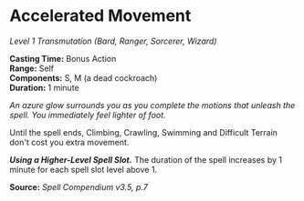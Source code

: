 # Accelerated Movement
*Level 1 Transmutation (Bard, Ranger, Sorcerer, Wizard)*

**Casting Time:** Bonus Action  
**Range:** Self  
**Components:** S, M (a dead cockroach)  
**Duration:** 1 minute

*An azure glow surrounds you as you complete the motions that unleash the spell. You immediately feel lighter of foot.*

Until the spell ends, Climbing, Crawling, Swimming and Difficult Terrain don't cost you extra movement.

***Using a Higher-Level Spell Slot.*** The duration of the spell increases by 1 minute for each spell slot level above 1.

**Source:** *Spell Compendium v3.5, p.7*